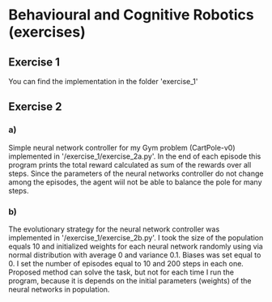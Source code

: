 # Behavioural and Cognitive Robotics (exercises)

## Exercise 1

You can find the implementation in the folder 'exercise_1'

## Exercise 2

### a)

Simple neural network controller for my Gym problem (CartPole-v0) implemented in '/exercise_1/exercise_2a.py'. In the end of each episode this program prints the total reward calculated as sum of the rewards over all steps. Since the parameters of the neural networks controller do not change among the episodes, the agent wiil not be able to balance the pole for many steps.

### b)

The evolutionary strategy for the neural network controller was implemented in '/exercise_1/exercise_2b.py'. I took the size of the population equals $10$ and initialized weights for each neural network randomly using via normal distribution with average $0$ and variance $0.1$. Biases was set equal to $0$.
I set the number of episodes equal to $10$ and $200$ steps in each one. Proposed method can solve the task, but not for each time I run the program, because it is depends on the initial parameters (weights) of the neural networks in population. 
